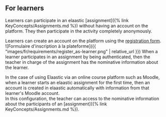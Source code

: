 ## For learners

Learners can participate in an elaastic [assignment]({% link KeyConcepts/Assignments.md %}) without having an account
on the platform. They then participate in the activity completely anonymously.

Learners can create an account on the platform using the [registration form](https://elaastic.irit.fr/elaastic-questions/register).
![Formulaire d'inscription à la plateforme]({{ "images/fr/requirements/register_as-learner.png" | relative_url }})
When a learner participates in an assignment by being authenticated, then the teacher in charge of the assignment has the nominative
information about the learner.

In the case of using Elaastic via an online course platform such as Moodle, when a learner starts an elaastic assignment 
for the first time, then an account is created in elaastic automatically with information from that learner's Moodle account.  
In this configuration, the teacher can access to the nominative information about the participants of an
[assignment]({% link KeyConcepts/Assignments.md %}).

